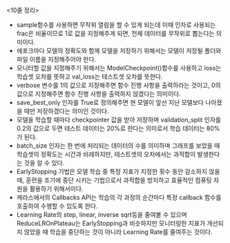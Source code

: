 <10줄 정리>
+ sample함수를 사용하면 무작위 열람을 할 수 있게 되는데 이때 인자로 사용되는 frac은 비율이므로 1로 값을 지정해주게 되면, 전체 데이터를 무작위로 뽑는다는 의미이다. 
+ 에포크마다 모델의 정확도와 함께 모델을 저장하기 위해서는 모델이 저장될 폴더와 파일 이름을 지정해주어야 한다.
+ 모니터할 값을 지정해주기 위해서는 ModelCheckpoint()함수를 사용하고 loss는 학습셋 오차를 뜻하고 val_loss는 테스트셋 오차를 뜻한다.
+ verbose 변수를 1의 값으로 지정해주면 함수 진행 사항을 출력하라는 것이고, 0의 값으로 지정해주면 함수 진행 사항을 출력하지 않겠다는 의미이다.
+ save_best_only 인자를 True로 정의해주면 현 모델이 앞선 지난 모델보다 나아졌을 때만 저장하겠다는 의미인 것이다.
+ 모델을 학습할 때마다 checkpointer 값을 받아 저장하며 validation_split 인자를 0.2의 값으로 두면 테스트 데이터는 20%로 한다는 의미로서 학습 데이터는 80%가 된다.
+ batch_size 인자는 한 번에 처리되는 데이터의 수를 의미하며 그래프를 보았을 때 학습셋의 정확도는 시간과 비레하지만, 테스트셋의 오차에서는 과적합이 발생한다는 것을 알 수 있다.
+ EarlyStopping 기법은 모델 학습 중 특정 지표가 지정한 횟수 동안 감소하지 않을 때, 훈련을 조기에 중단 시키는 기법으로서 과적합을 방지하고 효율적인 컴퓨팅 자원을 활용하기 위해서이다.
+ 케라스에서의 Callbacks API는 학습의 각 과정의 순간마다 특정 callback 함수를 호출하여 수행할 수 있도록 한다. 
+ Learning Rate의 step, linear, inverse sqrt등을 줄여볼 수 있으며 ReduceLROnPlateau는 EarlyStopping과 비슷하지만 모니터링한 지표가 개선되지 않았을 때 학습을 중단하는 것이 아니라  Learning Rate를 줄여주는 것이다.
